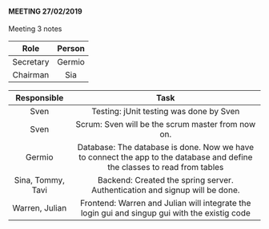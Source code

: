 #### MEETING 27/02/2019

Meeting 3 notes

| Role		| Person
| :---:   	| :---: 
| Secretary	| Germio
| Chairman	| Sia

| Responsible		| Task
| :---:   			| :---: 
| Sven				| Testing: jUnit testing was done by Sven
| Sven				| Scrum: Sven will be the scrum master from now on. 
| Germio 			| Database: The database is done. Now we have to connect the app to the database and define the classes to read from tables 
| Sina, Tommy, Tavi	| Backend: Created the spring server. Authentication and signup will be done. 
| Warren, Julian	| Frontend: Warren and Julian will integrate the login gui and singup gui with the existig code 


